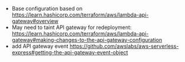 - Base configuration based on https://learn.hashicorp.com/terraform/aws/lambda-api-gateway#overview
- May need to taint API gateway for redeployment: https://learn.hashicorp.com/terraform/aws/lambda-api-gateway#making-changes-to-the-api-gateway-configuration
- add API gateway event https://github.com/awslabs/aws-serverless-express#getting-the-api-gateway-event-object

